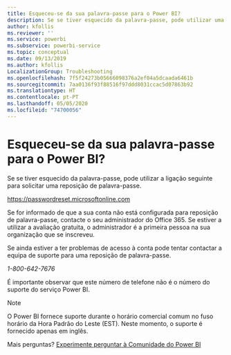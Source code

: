 ```yaml
---
title: Esqueceu-se da sua palavra-passe para o Power BI?
description: Se se tiver esquecido da palavra-passe, pode utilizar uma ligação para pedir uma reposição de palavra-passe.
author: kfollis
ms.reviewer: ''
ms.service: powerbi
ms.subservice: powerbi-service
ms.topic: conceptual
ms.date: 09/13/2019
ms.author: kfollis
LocalizationGroup: Troubleshooting
ms.openlocfilehash: 7f5f24273b05666098376a2ef04a5dcaada6461b
ms.sourcegitcommit: 7aa0136f93f88516f97ddd8031ccac5d07863b92
ms.translationtype: HT
ms.contentlocale: pt-PT
ms.lasthandoff: 05/05/2020
ms.locfileid: "74700056"
---
```

# <a name="forgot-your-password-for-power-bi"></a>Esqueceu-se da sua palavra-passe para o Power BI?

Se se tiver esquecido da palavra-passe, pode utilizar a ligação seguinte para solicitar uma reposição de palavra-passe.

<https://passwordreset.microsoftonline.com>

Se for informado de que a sua conta não está configurada para reposição de palavra-passe, contacte o seu administrador do Office 365. Se estiver a utilizar a avaliação gratuita, o administrador é a primeira pessoa na sua organização que se inscreveu.

Se ainda estiver a ter problemas de acesso à conta pode tentar contactar a equipa de suporte para uma reposição de palavra-passe.

*1-800-642-7676*

É importante observar que este número de telefone não é o número do suporte do serviço Power BI.

> [!NOTE]
> O Power BI fornece suporte durante o horário comercial comum no fuso horário da Hora Padrão do Leste (EST). Neste momento, o suporte é fornecido apenas em inglês.

Mais perguntas? [Experimente perguntar à Comunidade do Power BI](https://community.powerbi.com/)